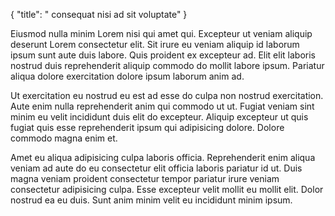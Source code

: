 {
  "title": " consequat nisi ad sit voluptate"
}

Eiusmod nulla minim Lorem nisi qui amet qui. Excepteur ut veniam aliquip deserunt Lorem consectetur elit. Sit irure eu veniam aliquip id laborum ipsum sunt aute duis labore. Quis proident ex excepteur ad. Elit elit laboris nostrud duis reprehenderit aliquip commodo do mollit labore ipsum. Pariatur aliqua dolore exercitation dolore ipsum laborum anim ad.

Ut exercitation eu nostrud eu est ad esse do culpa non nostrud exercitation. Aute enim nulla reprehenderit anim qui commodo ut ut. Fugiat veniam sint minim eu velit incididunt duis elit do excepteur. Aliquip excepteur ut quis fugiat quis esse reprehenderit ipsum qui adipisicing dolore. Dolore commodo magna enim et.

Amet eu aliqua adipisicing culpa laboris officia. Reprehenderit enim aliqua veniam ad aute do eu consectetur elit officia laboris pariatur id ut. Duis magna veniam proident consectetur tempor pariatur irure veniam consectetur adipisicing culpa. Esse excepteur velit mollit eu mollit elit. Dolor nostrud ea eu duis. Sunt anim minim velit eu incididunt minim ipsum.